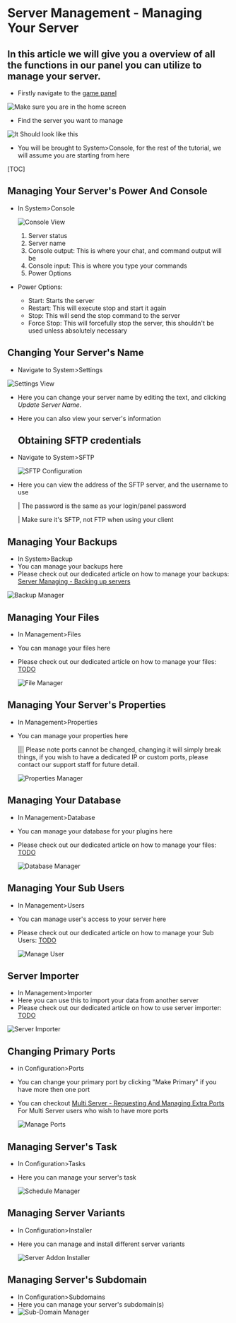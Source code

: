 # Server Management - Managing Your Server

## In this article we will give you a overview of all the functions in our panel you can utilize to manage your server.

+	 Firstly navigate to the [game panel](https://witherpanel.com)

  ![Make sure you are in the home screen](https://i.imgur.com/7YQJXtg.png)

+ Find the server you want to manage

![It Should look like this](https://i.imgur.com/3iQF3vb.png)

+ You will be brought to System>Console, for the rest of the tutorial, we will assume you are starting from here



[TOC]



## Managing Your Server's Power And Console

+ In System>Console

  ![Console View](https://i.imgur.com/AVCznr2.png)

  1. Server status
  2. Server name
  3. Console output: This is where your chat, and command output will be
  4. Console input: This is where you type your commands
  5. Power Options

+ Power Options:

  + Start: Starts the server
  + Restart: This will execute stop and start it again
  + Stop: This will send the stop command to the server
  + Force Stop: This will forcefully stop the server, this shouldn't be used unless absolutely necessary

## Changing Your Server's Name

+ Navigate to System>Settings

![Settings View](https://i.imgur.com/i53MY58.png)

+ Here you can change your server name by editing the text, and clicking *Update Server Name*.

+ Here you can also view your server's information

  ## Obtaining SFTP credentials

+ Navigate to System>SFTP

  ![SFTP Configuration](https://i.imgur.com/HlxvoML.png)

+ Here you can view the address of the SFTP server, and the username to use

  | The password is the same as your login/panel password

  | Make sure it's SFTP, not FTP when using your client

## Managing Your Backups

+ In System>Backup
+ You can manage your backups here
+ Please check out our dedicated article on how to manage your backups: [Server Managing - Backing up servers]()

![Backup Manager](https://i.imgur.com/X9o0OPp.png)

## Managing Your Files

+ In Management>Files

+ You can manage your files here

+ Please check out our dedicated article on how to manage your files: [TODO]()

  ![File Manager](https://i.imgur.com/4tJpBH0.png)

## Managing Your Server's Properties

+ In Management>Properties

+ You can manage your properties here

  ||| Please note ports cannot be changed, changing it will simply break things, if you wish to have a dedicated IP or custom ports, please contact our support staff for future detail.

  ![Properties Manager](https://i.imgur.com/jmb4KgO.png)

## Managing Your Database

+ In Management>Database

+ You can manage your database for your plugins here

+ Please check out our dedicated article on how to manage your files: [TODO]()

  ![Database Manager](https://i.imgur.com/G8hQBpN.png)

## Managing Your Sub Users

+ In Management>Users

+ You can manage user's access to your server here

+ Please check out our dedicated article on how to manage your Sub Users: [TODO]()

  ![Manage User](https://i.imgur.com/Uos54zm.png)

## Server Importer

+ In Management>Importer
+ Here you can use this to import your data from another server
+ Please check out our dedicated article on how to use server importer: [TODO]()

![Server Importer](https://i.imgur.com/kpviTiz.png)

## Changing Primary Ports

+ in Configuration>Ports

+ You can change your primary port by clicking "Make Primary" if you have more then one port

+ You can checkout [Multi Server - Requesting And Managing Extra Ports]() For Multi Server users who wish to have more ports

  ![Manage Ports](https://i.imgur.com/BlZuCOy.png)

## Managing Server's Task

+ In Configuration>Tasks

+ Here you can manage your server's task

  ![Schedule Manager](https://i.imgur.com/e4jBnc6.png)

## Managing Server Variants

+ In Configuration>Installer

+ Here you can manage and install different server variants

  ![Server Addon Installer](https://i.imgur.com/gLtclm5.png)

## Managing Server's Subdomain

+ In Configuration>Subdomains
+ Here you can manage your server's subdomain(s)
+ ![Sub-Domain Manager](https://i.imgur.com/ruXF7Z5.png)
